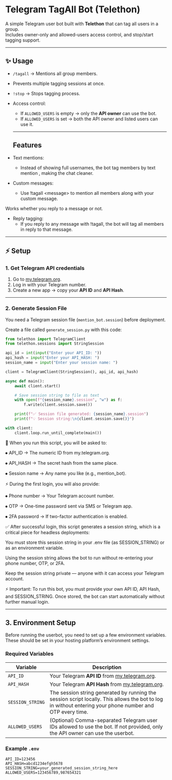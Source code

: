 # Telegram TagAll Bot (Telethon)

A simple Telegram user bot built with **Telethon** that can tag all users in a group.  
Includes owner-only and allowed-users access control, and stop/start tagging support.  

---


## ✨ Usage
- `/tagall` → Mentions all group members.  
- Prevents multiple tagging sessions at once.  
- `!stop` → Stops tagging process.  
- Access control:
  - If `ALLOWED_USERS` is empty → only the **API owner** can use the bot.
  - If `ALLOWED_USERS` is set → both the API owner and listed users can use it.
 
  ---

  ## Features

- Text mentions: 
  - Instead of showing full usernames, the bot tag members by text mention , making the chat cleaner.

- Custom messages:
  - Use !tagall &lt;message&gt; to mention all members along with your custom message.

Works whether you reply to a message or not.


- Reply tagging:
  - If you reply to any message with !tagall, the bot will tag all members in reply to that message.


---

## ⚡ Setup

### 1. Get Telegram API credentials
1. Go to [my.telegram.org](https://my.telegram.org).  
2. Log in with your Telegram number.  
3. Create a new app → copy your **API ID** and **API Hash**.

---

### 2. Generate Session File
You need a Telegram session file (`mention_bot.session`) before deployment.

Create a file called `generate_session.py` with this code:


```python
from telethon import TelegramClient
from telethon.sessions import StringSession

api_id = int(input("Enter your API_ID: "))
api_hash = input("Enter your API_HASH: ")
session_name = input("Enter your session name: ")

client = TelegramClient(StringSession(), api_id, api_hash)

async def main():
    await client.start()

    # Save session string to file as text
    with open(f"{session_name}.session", "w") as f:
        f.write(client.session.save())

    print(f"✅ Session file generated: {session_name}.session")
    print(f"💡 Session string:\n{client.session.save()}")

with client:
    client.loop.run_until_complete(main())
```


📝 When you run this script, you will be asked to:

⦁ API_ID → The numeric ID from my.telegram.org.

⦁ API_HASH → The secret hash from the same place.

⦁ Session name → Any name you like (e.g., mention_bot).


⚡ During the first login, you will also provide:

⦁ Phone number → Your Telegram account number.

⦁ OTP → One-time password sent via SMS or Telegram app.

⦁ 2FA password → If two-factor authentication is enabled.


✅ After successful login, this script generates a session string, which is a critical piece for headless deployments:

You must store this session string in your .env file (as SESSION_STRING) or as an environment variable.

Using the session string allows the bot to run without re-entering your phone number, OTP, or 2FA.

Keep the session string private — anyone with it can access your Telegram account.


⚡ Important: To run this bot, you must provide your own API ID, API Hash, and SESSION_STRING. Once stored, the bot can start automatically without further manual login.




---

## 3. Environment Setup

Before running the userbot, you need to set up a few environment variables.  
These should be set in your hosting platform’s environment settings.

### Required Variables

| Variable          | Description                                                                 |
|------------------|-----------------------------------------------------------------------------|
| `API_ID`          | Your Telegram **API ID** from [my.telegram.org](https://my.telegram.org).   |
| `API_HASH`        | Your Telegram **API Hash** from [my.telegram.org](https://my.telegram.org). |
| `SESSION_STRING`  | The session string generated by running the session script locally. This allows the bot to log in without entering your phone number and OTP every time. |
| `ALLOWED_USERS`   | (Optional) Comma-separated Telegram user IDs allowed to use the bot. If not provided, only the API owner can use the userbot. |

### Example `.env`

```env
API_ID=123456
API_HASH=abcd1234efgh5678
SESSION_STRING=your_generated_session_string_here
ALLOWED_USERS=123456789,987654321
